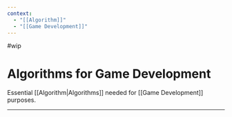 ```yaml
---
context:
  - "[[Algorithm]]"
  - "[[Game Development]]"
---
```


#wip

# Algorithms for Game Development

Essential [[Algorithm|Algorithms]] needed for [[Game Development]] purposes.

---
